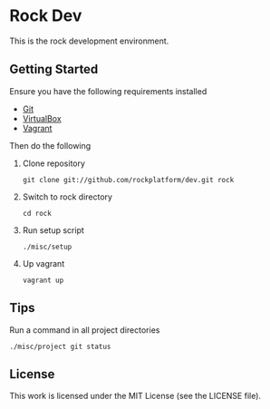 Rock Dev
========

This is the rock development environment.

## Getting Started

Ensure you have the following requirements installed

 * [Git](http://git-scm.com/)
 * [VirtualBox](https://www.virtualbox.org/)
 * [Vagrant](http://vagrantup.com/)

Then do the following

 1. Clone repository

        git clone git://github.com/rockplatform/dev.git rock

 1. Switch to rock directory

        cd rock

 1. Run setup script

        ./misc/setup

 1. Up vagrant

        vagrant up

## Tips

Run a command in all project directories

    ./misc/project git status

## License

This work is licensed under the MIT License (see the LICENSE file).
